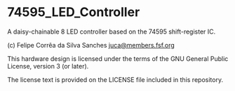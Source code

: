 # 74595_LED_Controller
A daisy-chainable 8 LED controller based on the 74595 shift-register IC.

(c) Felipe Corrêa da Silva Sanches <juca@members.fsf.org>

This hardware design is licensed under the terms of the GNU General Public License, version 3 (or later).

The license text is provided on the LICENSE file included in this repository.
